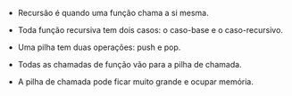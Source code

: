 
- Recursão é quando uma função chama a si mesma.

- Toda função recursiva tem dois casos: o caso-base e o caso-recursivo.

- Uma pilha tem duas operações: push e pop.

- Todas as chamadas de função vão para a pilha de chamada.

- A pilha de chamada pode ficar muito grande e ocupar memória.

